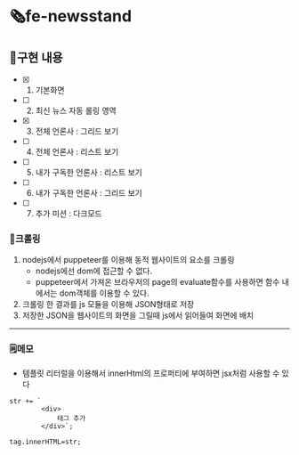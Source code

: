 # 🗞️fe-newsstand

## 🤔구현 내용

- [x] 1. 기본화면
- [ ] 2. 최신 뉴스 자동 롤링 영역
- [x] 3. 전체 언론사 : 그리드 보기
- [ ] 4. 전체 언론사 : 리스트 보기
- [ ] 5. 내가 구독한 언론사 : 리스트 보기
- [ ] 6. 내가 구독한 언론사 : 그리드 보기
- [ ] 7. 추가 미션 : 다크모드

### 🧹크롤링

1. nodejs에서 puppeteer를 이용해 동적 웹사이트의 요소를 크롤링
   - nodejs에선 dom에 접근할 수 없다.
   - puppeteer에서 가져온 브라우저의 page의 evaluate함수를 사용하면 함수 내에서는 dom객체를 이용할 수 있다.
2. 크롤링 한 결과를 js 모듈을 이용해 JSON형태로 저장
3. 저장한 JSON을 웹사이트의 화면을 그릴때 js에서 읽어들여 화면에 배치

---

### 🗒️메모

- 템플릿 리터럴을 이용해서 innerHtml의 프로퍼티에 부여하면 jsx처럼 사용할 수 있다

```
str += `
		<div>
			태그 추가
		</div>`;

tag.innerHTML=str;
```
